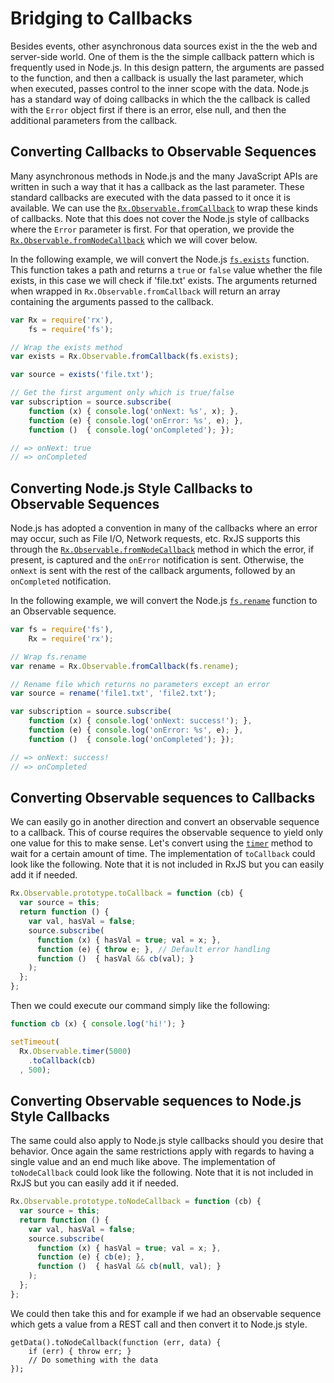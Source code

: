 # Bridging to Callbacks #

Besides events, other asynchronous data sources exist in the the web and server-side world. One of them is the the simple callback pattern which is frequently used in Node.js. In this design pattern, the arguments are passed to the function, and then a callback is usually the last parameter, which when executed, passes control to the inner scope with the data.  Node.js has a standard way of doing callbacks in which the the callback is called with the `Error` object first if there is an error, else null, and then the additional parameters from the callback.

## Converting Callbacks to Observable Sequences ##

Many asynchronous methods in Node.js and the many JavaScript APIs are written in such a way that it has a callback as the last parameter. These standard callbacks are executed with the data passed to it once it is available.  We can use the [`Rx.Observable.fromCallback`](https://github.com/Reactive-Extensions/RxJS/tree/master/doc/api/core/operators/fromcallback.md) to wrap these kinds of callbacks.  Note that this does not cover the Node.js style of callbacks where the `Error` parameter is first.  For that operation, we provide the [`Rx.Observable.fromNodeCallback`](https://github.com/Reactive-Extensions/RxJS/tree/master/doc/api/core/operators/fromnodecallback.md) which we will cover below.

In the following example, we will convert the Node.js [`fs.exists`](http://nodejs.org/api/fs.html#fs_fs_exists_path_callback) function.  This function takes a path and returns a `true` or `false` value whether the file exists, in this case we will check if 'file.txt' exists.  The arguments returned when wrapped in `Rx.Observable.fromCallback` will return an array containing the arguments passed to the callback.

```js
var Rx = require('rx'),
	fs = require('fs');

// Wrap the exists method
var exists = Rx.Observable.fromCallback(fs.exists);

var source = exists('file.txt');

// Get the first argument only which is true/false
var subscription = source.subscribe(
	function (x) { console.log('onNext: %s', x); },
	function (e) { console.log('onError: %s', e); },
	function ()  { console.log('onCompleted'); });

// => onNext: true
// => onCompleted
```

## Converting Node.js Style Callbacks to Observable Sequences ##

Node.js has adopted a convention in many of the callbacks where an error may occur, such as File I/O, Network requests, etc.  RxJS supports this through the [`Rx.Observable.fromNodeCallback`](https://github.com/Reactive-Extensions/RxJS/tree/master/doc/api/core/operators/fromnodecallback.md) method in which the error, if present, is captured and the `onError` notification is sent.  Otherwise, the `onNext` is sent with the rest of the callback arguments, followed by an `onCompleted` notification.

In the following example, we will convert the Node.js [`fs.rename`](http://nodejs.org/api/fs.html#fs_fs_rename_oldpath_newpath_callback) function to an Observable sequence.

```js
var fs = require('fs'),
    Rx = require('rx');

// Wrap fs.rename
var rename = Rx.Observable.fromCallback(fs.rename);

// Rename file which returns no parameters except an error
var source = rename('file1.txt', 'file2.txt');

var subscription = source.subscribe(
	function (x) { console.log('onNext: success!'); },
	function (e) { console.log('onError: %s', e); },
	function ()  { console.log('onCompleted'); });

// => onNext: success!
// => onCompleted
```

## Converting Observable sequences to Callbacks ##

We can easily go in another direction and convert an observable sequence to a callback.  This of course requires the observable sequence to yield only one value for this to make sense.  Let's convert using the [`timer`](https://github.com/Reactive-Extensions/RxJS/tree/master/doc/api/core/operators/timer.md) method to wait for a certain amount of time.  The implementation of `toCallback` could look like the following.  Note that it is not included in RxJS but you can easily add it if needed.

```js
Rx.Observable.prototype.toCallback = function (cb) {
  var source = this;
  return function () {
    var val, hasVal = false;
    source.subscribe(
      function (x) { hasVal = true; val = x; },
      function (e) { throw e; }, // Default error handling
      function ()  { hasVal && cb(val); }
    );
  };
};
```

Then we could execute our command simply like the following:

```js
function cb (x) { console.log('hi!'); }

setTimeout(
  Rx.Observable.timer(5000)
    .toCallback(cb)
  , 500);
```

## Converting Observable sequences to Node.js Style Callbacks ##

The same could also apply to Node.js style callbacks should you desire that behavior.  Once again the same restrictions apply with regards to having a single value and an end much like above.  The implementation of `toNodeCallback` could look like the following.  Note that it is not included in RxJS but you can easily add it if needed.

```js
Rx.Observable.prototype.toNodeCallback = function (cb) {
  var source = this;
  return function () {
    var val, hasVal = false;
    source.subscribe(
      function (x) { hasVal = true; val = x; },
      function (e) { cb(e); },
      function ()  { hasVal && cb(null, val); }
    );
  };
};
```

We could then take this and for example if we had an observable sequence which gets a value from a REST call and then convert it to Node.js style.

```
getData().toNodeCallback(function (err, data) {
	if (err) { throw err; }
	// Do something with the data
});
```